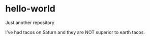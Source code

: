 # hello-world
Just another repository

I've had tacos on Saturn and they are NOT superior to earth tacos.
